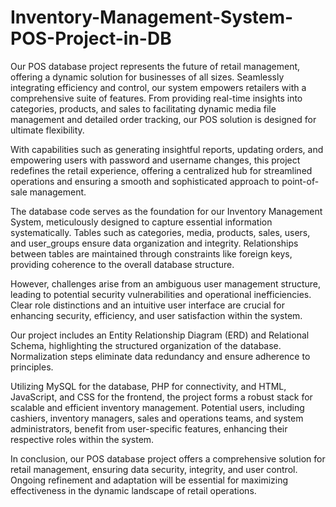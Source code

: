 # Inventory-Management-System-POS-Project-in-DB
Our POS database project represents the future of retail management, offering a dynamic solution for businesses of all sizes. Seamlessly integrating efficiency and control, our system empowers retailers with a comprehensive suite of features. From providing real-time insights into categories, products, and sales to facilitating dynamic media file management and detailed order tracking, our POS solution is designed for ultimate flexibility.

With capabilities such as generating insightful reports, updating orders, and empowering users with password and username changes, this project redefines the retail experience, offering a centralized hub for streamlined operations and ensuring a smooth and sophisticated approach to point-of-sale management.

The database code serves as the foundation for our Inventory Management System, meticulously designed to capture essential information systematically. Tables such as categories, media, products, sales, users, and user_groups ensure data organization and integrity. Relationships between tables are maintained through constraints like foreign keys, providing coherence to the overall database structure.

However, challenges arise from an ambiguous user management structure, leading to potential security vulnerabilities and operational inefficiencies. Clear role distinctions and an intuitive user interface are crucial for enhancing security, efficiency, and user satisfaction within the system.

Our project includes an Entity Relationship Diagram (ERD) and Relational Schema, highlighting the structured organization of the database. Normalization steps eliminate data redundancy and ensure adherence to principles.

Utilizing MySQL for the database, PHP for connectivity, and HTML, JavaScript, and CSS for the frontend, the project forms a robust stack for scalable and efficient inventory management. Potential users, including cashiers, inventory managers, sales and operations teams, and system administrators, benefit from user-specific features, enhancing their respective roles within the system.

In conclusion, our POS database project offers a comprehensive solution for retail management, ensuring data security, integrity, and user control. Ongoing refinement and adaptation will be essential for maximizing effectiveness in the dynamic landscape of retail operations.
